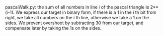 pascalWalk.py: the sum of all numbers in line i of the pascal triangle is 2**(i-1). We express our target in binary form, if there is a 1 in the i th bit from right, we take all numbers on the i th line, otherwise we take a 1 on the sides. We prevent overshoot by subtracting 30 from our target, and compensate later by taking the 1s on the sides. 
